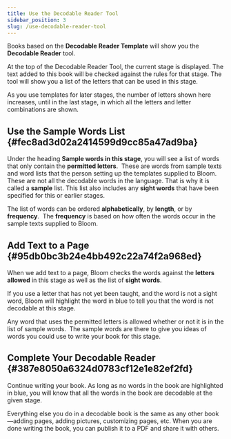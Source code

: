 ```yaml
---
title: Use the Decodable Reader Tool
sidebar_position: 3
slug: /use-decodable-reader-tool
---
```




Books based on the **Decodable Reader Template** will show you the **Decodable Reader** tool.


At the top of the Decodable Reader Tool, the current stage is displayed. The text added to this book will be checked against the rules for that stage. The tool will show you a list of the letters that can be used in this stage.


As you use templates for later stages, the number of letters shown here increases, until in the last stage, in which all the letters and letter combinations are shown.


## Use the Sample Words List {#fec8ad3d02a2414599d9cc85a47ad9ba}


Under the heading **Sample words in this stage**, you will see a list of words that only contain the **permitted letters**.  These are words from sample texts and word lists that the person setting up the templates supplied to Bloom. These are not all the decodable words in the language. That is why it is called a **sample** list. This list also includes any **sight words** that have been specified for this or earlier stages.


The list of words can be ordered **alphabetically**, by **length**, or by **frequency**.  The **frequency** is based on how often the words occur in the sample texts supplied to Bloom.


## Add Text to a Page {#95db0bc3b24e4bb492c22a74f2a968ed}


When we add text to a page, Bloom checks the words against the **letters allowed** in this stage as well as the list of **sight words**.


If you use a letter that has not yet been taught, and the word is not a sight word, Bloom will highlight the word in blue to tell you that the word is not decodable at this stage.


Any word that uses the permitted letters is allowed whether or not it is in the list of sample words.  The sample words are there to give you ideas of words you could use to write your book for this stage.


## Complete Your Decodable Reader {#387e8050a6324d0783cf12e1e82ef2fd}


Continue writing your book. As long as no words in the book are highlighted in blue, you will know that all the words in the book are decodable at the given stage.


Everything else you do in a decodable book is the same as any other book—adding pages, adding pictures, customizing pages, etc. When you are done writing the book, you can publish it to a PDF and share it with others.

